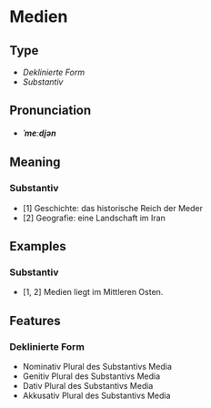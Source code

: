 # Medien
## Type
- _Deklinierte Form_
- _Substantiv_
## Pronunciation
- **_ˈmeːdi̯ən_**
## Meaning
### Substantiv
- [1] Geschichte: das historische Reich der Meder
- [2] Geografie: eine Landschaft im Iran
## Examples
### Substantiv
- [1, 2] Medien liegt im Mittleren Osten.
## Features
### Deklinierte Form
- Nominativ Plural des Substantivs Media
- Genitiv Plural des Substantivs Media
- Dativ Plural des Substantivs Media
- Akkusativ Plural des Substantivs Media
